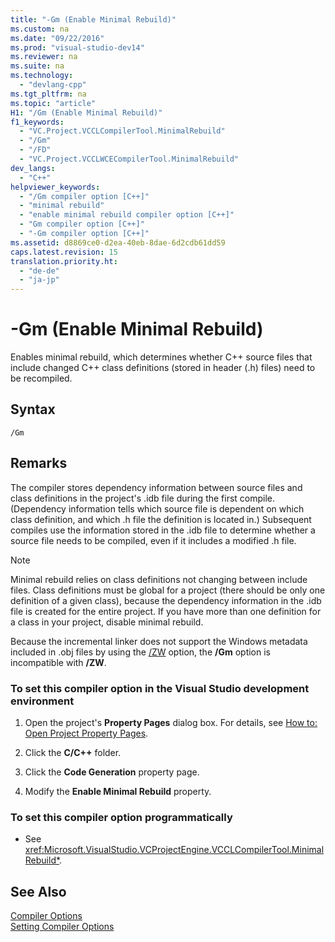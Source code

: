```yaml
---
title: "-Gm (Enable Minimal Rebuild)"
ms.custom: na
ms.date: "09/22/2016"
ms.prod: "visual-studio-dev14"
ms.reviewer: na
ms.suite: na
ms.technology: 
  - "devlang-cpp"
ms.tgt_pltfrm: na
ms.topic: "article"
H1: "/Gm (Enable Minimal Rebuild)"
f1_keywords: 
  - "VC.Project.VCCLCompilerTool.MinimalRebuild"
  - "/Gm"
  - "/FD"
  - "VC.Project.VCCLWCECompilerTool.MinimalRebuild"
dev_langs: 
  - "C++"
helpviewer_keywords: 
  - "/Gm compiler option [C++]"
  - "minimal rebuild"
  - "enable minimal rebuild compiler option [C++]"
  - "Gm compiler option [C++]"
  - "-Gm compiler option [C++]"
ms.assetid: d8869ce0-d2ea-40eb-8dae-6d2cdb61dd59
caps.latest.revision: 15
translation.priority.ht: 
  - "de-de"
  - "ja-jp"
---
```

# -Gm (Enable Minimal Rebuild)
Enables minimal rebuild, which determines whether C++ source files that include changed C++ class definitions (stored in header (.h) files) need to be recompiled.  
  
## Syntax  
  
```  
/Gm  
```  
  
## Remarks  
 The compiler stores dependency information between source files and class definitions in the project's .idb file during the first compile. (Dependency information tells which source file is dependent on which class definition, and which .h file the definition is located in.) Subsequent compiles use the information stored in the .idb file to determine whether a source file needs to be compiled, even if it includes a modified .h file.  
  
> [!NOTE]
>  Minimal rebuild relies on class definitions not changing between include files. Class definitions must be global for a project (there should be only one definition of a given class), because the dependency information in the .idb file is created for the entire project. If you have more than one definition for a class in your project, disable minimal rebuild.  
  
 Because the incremental linker does not support the Windows metadata included in .obj files by using the [/ZW](../VS_csharp/-zw--windows-runtime-compilation-.md) option, the **/Gm** option is incompatible with **/ZW**.  
  
### To set this compiler option in the Visual Studio development environment  
  
1.  Open the project's **Property Pages** dialog box. For details, see [How to: Open Project Property Pages](../Topic/How%20to:%20Open%20Project%20Property%20Pages.md).  
  
2.  Click the **C/C++** folder.  
  
3.  Click the **Code Generation** property page.  
  
4.  Modify the **Enable Minimal Rebuild** property.  
  
### To set this compiler option programmatically  
  
-   See <xref:Microsoft.VisualStudio.VCProjectEngine.VCCLCompilerTool.MinimalRebuild*>.  
  
## See Also  
 [Compiler Options](../VS_csharp/compiler-options.md)   
 [Setting Compiler Options](../VS_csharp/setting-compiler-options.md)